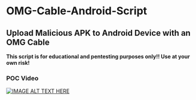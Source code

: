 # OMG-Cable-Android-Script

## Upload Malicious APK to Android Device with an OMG Cable

**This script is for educational and pentesting purposes only!! Use at your own risk!**

### POC Video
[![IMAGE ALT TEXT HERE](https://img.youtube.com/vi/aBZEvnvPAtk/0.jpg)](https://www.youtube.com/watch?v=aBZEvnvPAtk)

